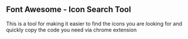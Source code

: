 Font Awesome - Icon Search Tool 
---

This is a tool for making it easier to find the icons you are looking for and quickly copy the code you need via chrome extension

